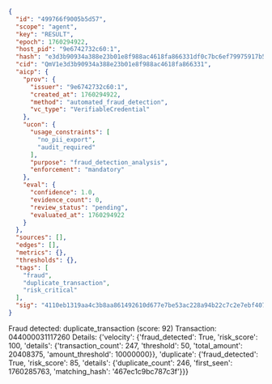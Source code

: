 ```json
{
  "id": "499766f9005b5d57",
  "scope": "agent",
  "key": "RESULT",
  "epoch": 1760294922,
  "host_pid": "9e6742732c60:1",
  "hash": "e3d3b90934a388e23b01e8f988ac4618fa866331df0c7bc6ef79975917b56107",
  "cid": "QmV1e3d3b90934a388e23b01e8f988ac4618fa866331",
  "aicp": {
    "prov": {
      "issuer": "9e6742732c60:1",
      "created_at": 1760294922,
      "method": "automated_fraud_detection",
      "vc_type": "VerifiableCredential"
    },
    "ucon": {
      "usage_constraints": [
        "no_pii_export",
        "audit_required"
      ],
      "purpose": "fraud_detection_analysis",
      "enforcement": "mandatory"
    },
    "eval": {
      "confidence": 1.0,
      "evidence_count": 0,
      "review_status": "pending",
      "evaluated_at": 1760294922
    }
  },
  "sources": [],
  "edges": [],
  "metrics": {},
  "thresholds": {},
  "tags": [
    "fraud",
    "duplicate_transaction",
    "risk_critical"
  ],
  "sig": "4110eb1319aa4c3b8aa861492610d677e7be53ac228a94b22c7c2e7ebf407edb"
}
```

Fraud detected: duplicate_transaction (score: 92)
Transaction: 044000031117260
Details: {'velocity': {'fraud_detected': True, 'risk_score': 100, 'details': {'transaction_count': 247, 'threshold': 50, 'total_amount': 20408375, 'amount_threshold': 10000000}}, 'duplicate': {'fraud_detected': True, 'risk_score': 85, 'details': {'duplicate_count': 246, 'first_seen': 1760285763, 'matching_hash': '467ec1c9bc787c3f'}}}